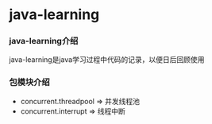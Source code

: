 # java-learning

### java-learning介绍
java-learning是java学习过程中代码的记录，以便日后回顾使用

### 包模块介绍
- concurrent.threadpool => 并发线程池
- concurrent.interrupt => 线程中断